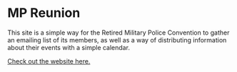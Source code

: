 
# MP Reunion

This site is a simple way for the Retired Military Police Convention to gather an emailing list of its members, as well
as a way of distributing information about their events with a simple calendar.

[Check out the website here.](http://www.mpreunion.com/)